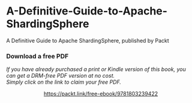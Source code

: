


# A-Definitive-Guide-to-Apache-ShardingSphere
A Definitive Guide to Apache ShardingSphere, published by Packt
### Download a free PDF

 <i>If you have already purchased a print or Kindle version of this book, you can get a DRM-free PDF version at no cost.<br>Simply click on the link to claim your free PDF.</i>
<p align="center"> <a href="https://packt.link/free-ebook/9781803239422">https://packt.link/free-ebook/9781803239422 </a> </p>